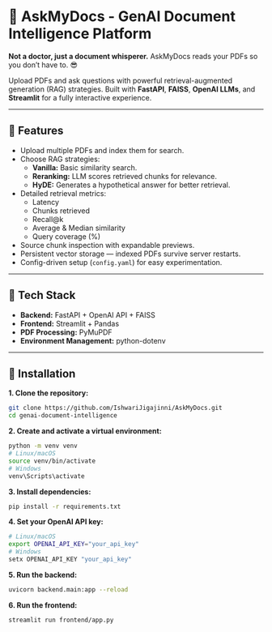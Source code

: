 # 📄 AskMyDocs - GenAI Document Intelligence Platform

**Not a doctor, just a document whisperer.** AskMyDocs reads your PDFs so you don’t have to. 😎

Upload PDFs and ask questions with powerful retrieval-augmented generation (RAG) strategies. Built with **FastAPI**, **FAISS**, **OpenAI LLMs**, and **Streamlit** for a fully interactive experience.

---

## 🔹 Features

- Upload multiple PDFs and index them for search.
- Choose RAG strategies:
  - **Vanilla:** Basic similarity search.
  - **Reranking:** LLM scores retrieved chunks for relevance.
  - **HyDE:** Generates a hypothetical answer for better retrieval.
- Detailed retrieval metrics:
  - Latency
  - Chunks retrieved
  - Recall@k
  - Average & Median similarity
  - Query coverage (%)
- Source chunk inspection with expandable previews.
- Persistent vector storage — indexed PDFs survive server restarts.
- Config-driven setup (`config.yaml`) for easy experimentation.

---

## 🔹 Tech Stack

- **Backend:** FastAPI + OpenAI API + FAISS
- **Frontend:** Streamlit + Pandas
- **PDF Processing:** PyMuPDF
- **Environment Management:** python-dotenv

---

## 🔹 Installation

**1. Clone the repository:**

```bash
git clone https://github.com/IshwariJigajinni/AskMyDocs.git 
cd genai-document-intelligence
```
**2. Create and activate a virtual environment:**
```bash
python -m venv venv
# Linux/macOS
source venv/bin/activate
# Windows
venv\Scripts\activate
```

**3. Install dependencies:**
```bash
pip install -r requirements.txt
```


**4. Set your OpenAI API key:**
```bash
# Linux/macOS
export OPENAI_API_KEY="your_api_key"
# Windows
setx OPENAI_API_KEY "your_api_key"
```

**5. Run the backend:**
```bash
uvicorn backend.main:app --reload
```


**6. Run the frontend:**
```bash
streamlit run frontend/app.py
```